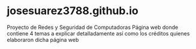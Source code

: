# josesuarez3788.github.io
Proyecto de Redes y Seguridad de Computadoras
Página web donde contiene 4 temas a explicar detalladamente así como los créditos quienes elaboraron dicha página web
